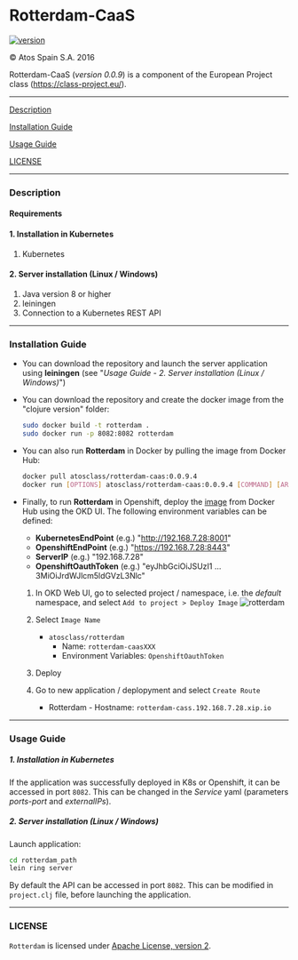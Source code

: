 # Rotterdam-CaaS

[![version](https://img.shields.io/badge/version-0.0.9--SNAPSHOT-blue.svg)]()

&copy; Atos Spain S.A. 2016

Rotterdam-CaaS (_version 0.0.9_) is a component of the European Project class (https://class-project.eu/).

-----------------------

[Description](#description)

[Installation Guide](#installation-guide)

[Usage Guide](#usage-guide)

[LICENSE](#license)

-----------------------

### Description


#### Requirements

#### 1. Installation in Kubernetes

1. Kubernetes

#### 2. Server installation (Linux / Windows)

1. Java version 8 or higher
2. leiningen
3. Connection to a Kubernetes REST API


-----------------------

### Installation Guide

- You can download the repository and launch the server application using **leiningen** (see "_Usage Guide - 2. Server installation (Linux / Windows)_")

- You can download the repository and create the docker image from the "clojure version" folder:

    ```bash
    sudo docker build -t rotterdam .
    sudo docker run -p 8082:8082 rotterdam
    ```

- You can also run **Rotterdam** in Docker by pulling the image from Docker Hub:

    ```bash
    docker pull atosclass/rotterdam-caas:0.0.9.4
    docker run [OPTIONS] atosclass/rotterdam-caas:0.0.9.4 [COMMAND] [ARG...]
    ```

- Finally, to run **Rotterdam** in Openshift, deploy the [image](https://hub.docker.com/r/atosclass/rotterdam-caas) from Docker Hub using the OKD UI. The following environment variables can be defined:

    - **KubernetesEndPoint** (e.g.) "http://192.168.7.28:8001"
    - **OpenshiftEndPoint** (e.g.) "https://192.168.7.28:8443"
    - **ServerIP** (e.g.) "192.168.7.28"
    - **OpenshiftOauthToken** (e.g.) "eyJhbGciOiJSUzI1 ... 3MiOiJrdWJlcm5ldGVzL3Nlc"

    1. In OKD Web UI, go to selected project / namespace, i.e. the _default_ namespace, and select `Add to project > Deploy Image`
	   ![rotterdam](https://github.com/class-rotterdam/Rotterdam/raw/master/images/deploy.png)
	
    2. Select `Image Name`
        - `atosclass/rotterdam`
          - Name: `rotterdam-caasXXX`
          - Environment Variables: `OpenshiftOauthToken`
    3. Deploy
    4. Go to new application / deplopyment and select `Create Route`
        - Rotterdam - Hostname: `rotterdam-cass.192.168.7.28.xip.io`

-----------------------

### Usage Guide

##### 1. Installation in Kubernetes

If the application was successfully deployed in K8s or Openshift, it can be accessed in port `8082`. This can be changed in the _Service_ yaml (parameters _ports-port_ and _externalIPs_).

##### 2. Server installation (Linux / Windows)

Launch application:

```bash
cd rotterdam_path
lein ring server
```

By default the API can be accessed in port `8082`. This can be modified in `project.clj` file, before launching the application.


---------------------------------

### LICENSE

`Rotterdam` is licensed under [Apache License, version 2](LICENSE.txt).

